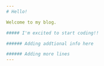 ```yaml
---
# Hello!

Welcome to my blog. 

##### I'm excited to start coding!!

###### Adding addtional info here

###### Adding more lines
---
```



